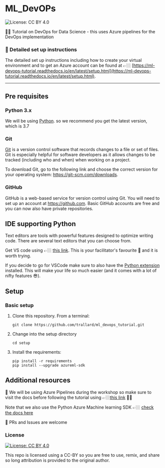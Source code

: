 # ML_DevOPs
![License: CC BY 4.0](https://img.shields.io/badge/License-CC%20BY%204.0-lightblue.svg)

🐍🤖 Tutorial on DevOps for Data Science - this uses Azure pipelines for the DevOps implementation

### 🚀 Detailed set up instructions
The detailed set up instructions including how to create your virtual environment and to get an Azure account can be found at 👉🏼 [https://ml-devops-tutorial.readthedocs.io/en/latest/setup.html](https://ml-devops-tutorial.readthedocs.io/en/latest/setup.html).

---

## Pre requisites

### Python 3.x

We will be using [Python](https://www.python.org/). so we recommend you get the latest version, which is 3.7

### Git 
[Git](https://git-scm.com/) is a version control software that records changes
to a file or set of files. Git is especially helpful for software developers
as it allows changes to be tracked (including who and when) when working on a
project.

To download Git, go to the following link and choose the correct version for your
operating system: <https://git-scm.com/downloads>.

### GitHub

GitHub is a web-based service for version control using Git. You will need
to set up an account at <https://github.com>. Basic GitHub accounts are
free and you can now also have private repositories.

## IDE supporting Python

Text editors are tools with powerful features designed to optimize writing code.
There are several text editors that you can choose from.

Get VS code using 👉🏼 [this link](https://code.visualstudio.com//?wt.mc_id=mlops-github-taallard). This is your facilitator's favourite 💜 and it is worth trying.

If you decide to go for VSCode make sure to also
have the [Python extension](https://marketplace.visualstudio.com/itemdetails?itemName=ms-python.python&wt.mc_id=mlops-github-taallard)
installed. This will make your life so much easier (and it comes with a lot of nifty
features 😎).

## Setup


### Basic setup

1. Clone this repository. From a terminal:
   ```
   git clone https://github.com/trallard/ml_devops_tutorial.git
   ```
2. Change into the setup directory
    ```
    cd setup
    ```
3. Install the requirements:
    ```
    pip install -r requirements
    pip install --upgrade azureml-sdk
    ```

## Additional resources

📖 We will be using Azure Pipelines during the workshop so make sure to visit the docs before following the tutorial using 👉🏼[this link](https://docs.microsoft.com/en-gb/azure//?wt.mc_id=mlops-github-taallard) 🚀🚀

Note that we also use the Python Azure Machine learning SDK 👉🏼 [check the docs here](https://docs.microsoft.com/en-us/python/api/overview/azure/ml/intro?view=azure-ml-py/?wt.mc_id=mlops-github-taallard)


🚀 PRs and Issues are welcome

### License

[![License: CC BY 4.0](https://licensebuttons.net/l/by/4.0/80x15.png)](https://creativecommons.org/licenses/by/4.0/)


This repo is licensed using a CC-BY so you are free to use, remix, and share so long attribution is provided to the original author.